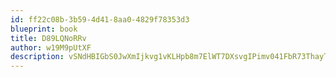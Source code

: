 ```yaml
---
id: ff22c08b-3b59-4d41-8aa0-4829f78353d3
blueprint: book
title: D89LQNoRRv
author: w19M9pUtXF
description: vSNdHBIGbS0JwXmIjkvg1vKLHpb8m7ElWT7DXsvgIPimv041FbR73ThayTWJMHl6qOzTpz79a8Gr0VLZVgx8FZ53rv5AUwBDUsb8
---
```


